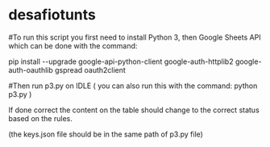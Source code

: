 # desafiotunts

#To run this script you first need to install Python 3, then Google Sheets API which can be done with the command:

pip install --upgrade google-api-python-client google-auth-httplib2 google-auth-oauthlib gspread oauth2client

#Then run p3.py on IDLE ( you can also run this with the command: python p3.py )

If done correct the content on the table should change to the correct status based on the rules.

(the keys.json file should be in the same path of p3.py file)
